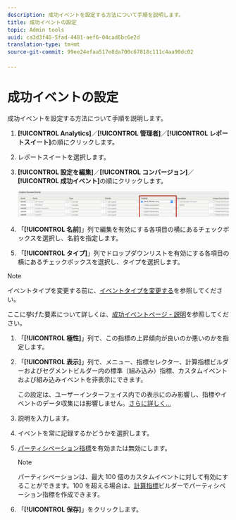 ```yaml
---
description: 成功イベントを設定する方法について手順を説明します。
title: 成功イベントの設定
topic: Admin tools
uuid: ca3d3f46-5fad-4481-aef6-04cad6bc6e2d
translation-type: tm+mt
source-git-commit: 99ee24efaa517e8da700c67818c111c4aa90dc02

---
```



# 成功イベントの設定

成功イベントを設定する方法について手順を説明します。

1. **[!UICONTROL Analytics]**／**[!UICONTROL 管理者]**／**[!UICONTROL レポートスイート]**&#x200B;の順にクリックします。
1. レポートスイートを選択します。
1. **[!UICONTROL 設定を編集]**／**[!UICONTROL コンバージョン]**／**[!UICONTROL 成功イベント]**&#x200B;の順にクリックします。

   ![手順の結果](assets/success_event_page.png)

1.  「**[!UICONTROL 名前]**」列で編集を有効にする各項目の横にあるチェックボックスを選択し、名前を指定します。
1.  「**[!UICONTROL タイプ]**」列でドロップダウンリストを有効にする各項目の横にあるチェックボックスを選択し、タイプを選択します。

   >[!NOTE]
   >
   >イベントタイプを変更する前に、[イベントタイプを変更する](/help/admin/admin/c-success-events/event-type.md)を参照してください。

   ここに挙げた要素について詳しくは、[成功イベントページ - 説明](/help/admin/admin/c-success-events/success-event.md)を参照してください。

1. 「**[!UICONTROL 極性]**」列で、この指標の上昇傾向が良いのか悪いのかを指定します。
1. 「**[!UICONTROL 表示]**」列で、メニュー、指標セレクター、計算指標ビルダーおよびセグメントビルダー内の標準（組み込み）指標、カスタムイベントおよび組み込みイベントを非表示にできます。

   この設定は、ユーザーインターフェイス内での表示にのみ影響し、指標やイベントのデータ収集には影響しません。[さらに詳しく...](/help/admin/admin/metric-visibility.md)
1. 説明を入力します。
1. イベントを常に記録するかどうかを選択します。
1. [パーティシペーション指標](/help/components/c-variables/c-metrics/metrics-participation.md)を有効または無効にします。

   >[!NOTE]
   >
   >パーティシペーションは、最大 100 個のカスタムイベントに対して有効にすることができます。100 を超える場合は、[計算指標](https://marketing.adobe.com/resources/help/ja_JP/analytics/calcmetrics/participation_metric.html)ビルダーでパーティシペーション指標を作成できます。

1. 「**[!UICONTROL 保存]**」をクリックします。

